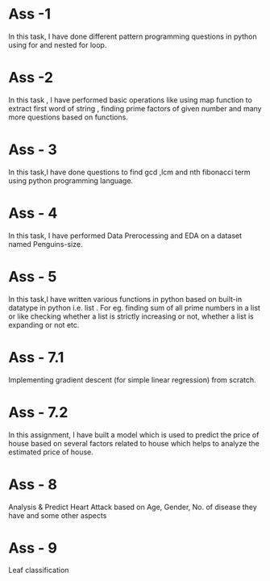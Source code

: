 # Ass -1
In this task, I have done different pattern programming questions in python using for and nested for loop.
# Ass -2
In this task , I have performed basic operations like using map function to extract first word of string , finding prime factors of given number and many more questions based on functions.
# Ass - 3
In this task,I have done questions to find gcd ,lcm and nth fibonacci term using python programming language.
# Ass - 4
In this task, I have performed Data Prerocessing and EDA on a dataset named Penguins-size.
# Ass - 5
In this task,I have written various functions in python based on built-in datatype in python i.e. list . For eg. finding sum of all prime numbers in a list or like checking whether a list is strictly increasing or not, whether a list is expanding or not etc.
# Ass - 7.1
Implementing gradient descent (for simple linear regression) from scratch.
# Ass - 7.2
In this assignment, I have built a model which is used to predict the price of house based on several factors related to house which helps to analyze the estimated price of house.
# Ass - 8
Analysis & Predict Heart Attack based on Age, Gender, No. of disease they have and some other aspects
# Ass - 9
Leaf classification

